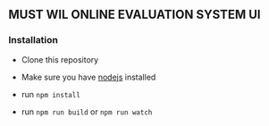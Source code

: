 ## MUST WIL ONLINE EVALUATION SYSTEM UI

### Installation 
- Clone this repository
- Make sure you have [nodejs](https://nodejs.org/en/) installed

- run ``` npm install ```
- run ``` npm run build ``` or ``` npm run watch ```
